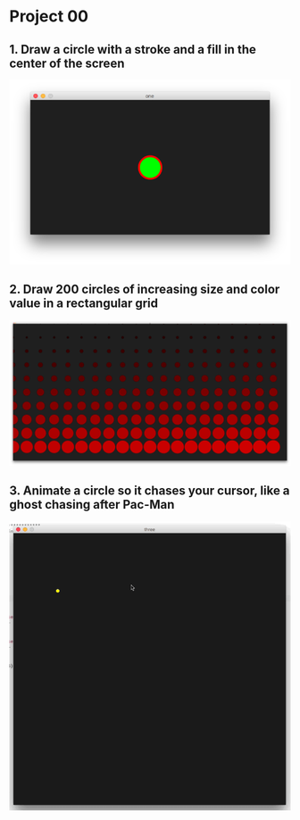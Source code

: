 # Project 00

## 1. Draw a circle with a stroke and a fill in the center of the screen

![Cirle with Stroke](one.png)

## 2. Draw 200 circles of increasing size and color value in a rectangular grid

![Cirles in a Grid](two.png)

## 3. Animate a circle so it chases your cursor, like a ghost chasing after Pac-Man

![Pac Man Circle](three.gif)